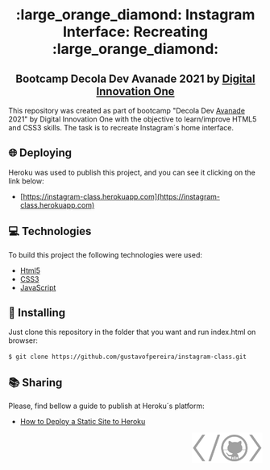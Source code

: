 <h1 align="center">
:large_orange_diamond: Instagram Interface: Recreating :large_orange_diamond:
</h1>

<h2 align="center">
  Bootcamp Decola Dev Avanade 2021 by <a href=https://digitalinnovation.one/>Digital Innovation One</a>
</h2>

<p>
This repository was created as part of bootcamp "Decola Dev <a href=https://www.avanade.com>Avanade</a> 2021" by Digital Innovation One with the objective to learn/improve HTML5 and CSS3 skills. The task is to recreate Instagram´s home interface.
</p>

## :globe_with_meridians: Deploying
  
Heroku was used to publish this project, and you can see it clicking on the link below:

  - [https://instagram-class.herokuapp.com](https://instagram-class.herokuapp.com)

## :computer: Technologies

To build this project the following technologies were used:

  - [Html5](https://developer.mozilla.org/pt-BR/docs/Web/HTML/HTML5)
  - [CSS3](https://www.w3schools.com/css/)
  - [JavaScript](https://javascript.info/)

## :rocket: Installing

Just clone this repository in the folder that you want and run index.html on browser:

  `$ git clone https://github.com/gustavofpereira/instagram-class.git`
  
## :books: Sharing

Please, find bellow a guide to publish at Heroku´s platform:

  - [How to Deploy a Static Site to Heroku](https://blog.teamtreehouse.com/deploy-static-site-heroku)

<p align="right">
    <a href="https://github.com/gustavofpereira"><img alt="tagcat" src="https://github.com/gustavofpereira/gustavofpereira/blob/main/tagcat.png" width="140"></a>
</p>
